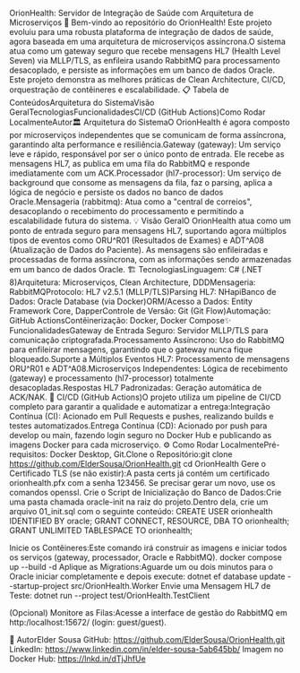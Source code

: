 OrionHealth: Servidor de Integração de Saúde com Arquitetura de Microserviços
🏥 Bem-vindo ao repositório do OrionHealth! Este projeto evoluiu para uma robusta plataforma de integração de dados de saúde, agora baseada em uma arquitetura de microserviços assíncrona.O sistema atua como um gateway seguro que recebe mensagens HL7 (Health Level Seven) via MLLP/TLS, as enfileira usando RabbitMQ para processamento desacoplado, e persiste as informações em um banco de dados Oracle. Este projeto demonstra as melhores práticas de Clean Architecture, CI/CD, orquestração de contêineres e escalabilidade.
📋 Tabela de ConteúdosArquitetura do SistemaVisão GeralTecnologiasFuncionalidadesCI/CD (GitHub Actions)Como Rodar LocalmenteAutor🏛️ Arquitetura do SistemaO OrionHealth é agora composto por microserviços independentes que se comunicam de forma assíncrona, garantindo alta performance e resiliência.Gateway (gateway): Um serviço leve e rápido, responsável por ser o único ponto de entrada. Ele recebe as mensagens HL7, as publica em uma fila do RabbitMQ e responde imediatamente com um ACK.Processador (hl7-processor): Um serviço de background que consome as mensagens da fila, faz o parsing, aplica a lógica de negócio e persiste os dados no banco de dados Oracle.Mensageria (rabbitmq): Atua como a "central de correios", desacoplando o recebimento do processamento e permitindo a escalabilidade futura do sistema.
💡 Visão GeralO OrionHealth atua como um ponto de entrada seguro para mensagens HL7, suportando agora múltiplos tipos de eventos como ORU^R01 (Resultados de Exames) e ADT^A08 (Atualização de Dados do Paciente). As mensagens são enfileiradas e processadas de forma assíncrona, com as informações sendo armazenadas em um banco de dados Oracle.
🏗️ TecnologiasLinguagem: C# (.NET 8)Arquitetura: Microserviços, Clean Architecture, DDDMensageria: RabbitMQProtocolo: HL7 v2.5.1 (MLLP/TLS)Parsing HL7: NHapiBanco de Dados: Oracle Database (via Docker)ORM/Acesso a Dados: Entity Framework Core, DapperControle de Versão: Git (Git Flow)Automação: GitHub ActionsContêinerização: Docker, Docker Compose✨ FuncionalidadesGateway de Entrada Seguro: Servidor MLLP/TLS para comunicação criptografada.Processamento Assíncrono: Uso do RabbitMQ para enfileirar mensagens, garantindo que o gateway nunca fique bloqueado.Suporte a Múltiplos Eventos HL7: Processamento de mensagens ORU^R01 e ADT^A08.Microserviços Independentes: Lógica de recebimento (gateway) e processamento (hl7-processor) totalmente desacopladas.Respostas HL7 Padronizadas: Geração automática de ACK/NAK.
🚀 CI/CD (GitHub Actions)O projeto utiliza um pipeline de CI/CD completo para garantir a qualidade e automatizar a entrega:Integração Contínua (CI): Acionado em Pull Requests e pushes, realizando builds e testes automatizados.Entrega Contínua (CD): Acionado por push para develop ou main, fazendo login seguro no Docker Hub e publicando as imagens Docker para cada microserviço.
⚙️ Como Rodar LocalmentePré-requisitos: Docker Desktop, Git.Clone o Repositório:git clone https://github.com/ElderSousa/OrionHealth.git
cd OrionHealth
Gere o Certificado TLS (se não existir):A pasta certs já contém um certificado orionhealth.pfx com a senha 123456. Se precisar gerar um novo, use os comandos openssl.
Crie o Script de Inicialização do Banco de Dados:Crie uma pasta chamada oracle-init na raiz do projeto.Dentro dela, crie um arquivo 01_init.sql com o seguinte conteúdo:
CREATE USER orionhealth IDENTIFIED BY oracle;
GRANT CONNECT, RESOURCE, DBA TO orionhealth;
GRANT UNLIMITED TABLESPACE TO orionhealth;

Inicie os Contêineres:Este comando irá construir as imagens e iniciar todos os serviços (gateway, processador, Oracle e RabbitMQ).
docker compose up --build -d
Aplique as Migrations:Aguarde um ou dois minutos para o Oracle iniciar completamente e depois execute:
dotnet ef database update --startup-project src/OrionHealth.Worker
Envie uma Mensagem HL7 de Teste:
dotnet run --project test/OrionHealth.TestClient

(Opcional) Monitore as Filas:Acesse a interface de gestão do RabbitMQ em http:/localhost:15672/ 
(login: guest/guest).

👤 AutorElder Sousa
GitHub: https://github.com/ElderSousa/OrionHealth.git
LinkedIn: https://www.linkedin.com/in/elder-sousa-5ab645bb/
Imagem no Docker Hub: https://lnkd.in/dTjJhfUe